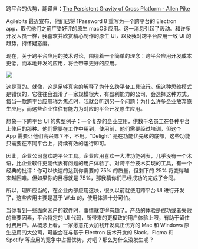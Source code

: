 跨平台的优势，翻译自：[The Persistent Gravity of Cross Platform - Allen Pike](https://allenpike.com/2021/gravity-of-cross-platform-apps)



Agilebits 最近宣布，他们已将 1Password 8 重写为一个跨平台的 Electron app，取代他们之前广受好评的原生 macOS 应用。这一消息引起了轰动。和许多开发人员一样，我喜欢并欣赏精心制作的原生 UI，以及我对跨平台应用一致 UI 的趋势，持怀疑态度。



现在，关于跨平台应用的技术讨论，围绕着一个简单的理念：跨平台应用开发成本更低，而本地开发的应用，将会带来更好的应用。



![](https://allenpike.com/images/2021/good-cheap-scale.png)



这是真的。就像，这是足够真实的解释了为什么跨平台工具流行。但这种思维模式是错误的，它往往会混淆了一家规模很大，有盈利能力的公司，会选择这种方式。每当一款跨平台应用称为焦点时，我就会听到另一个问题：为什么许多企业放弃原生应用，而这些企业往往有能力为对应的平台开发原生应用。



想象一下跨平台 UI 的典型例子：一个复杂的企业应用，供数千名员工在各种平台上使用的那种。他们需要在工作中用到，使用前，他们需要经过培训，但这个 App 需要让他们高兴嘛？不，不用。“Delight” 是在功能优先级的底部，这些功能只需要在不同平台上，持续有效的运行即可。



因此，企业公司喜欢跨平台工具。企业应用喜欢一大堆功能列表，几乎没有一个术语，比企业软件更能代表有问题的用户体验了。对跨平台技术实现的工具，有一个经典的批评：你可以快速的达到你需要的 75% 的质量，但剩下的 25% 将变得越来越困难。但如果你的目标就是 75%，那我猜你们已经成功的完成了合同。



所以，理所应当的，在企业内部应用这块，很久以前就使用跨平台 UI 进行开发了，这些应用主要是基于 Web 的，使用体验十分可怕。



当你看到一些面向客户的软件时，事情就变得有趣了。产品的体验是成功或者失败的重要因素，平台特定的 UI 代码，所带来的更极致的用户体验上限，有助于留住付费用户。从概念上看，一家愿意花大加钱开发真正优秀的 Mac 和 Windows 原生应用的大公司，可能会在与基于 Electron 技术开发的 Slack，Figma 和 Spotify 等应用的竞争中占据优势，对吧？那么为什么没发生呢？